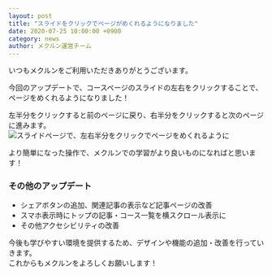 ```yaml
---
layout: post
title: "スライドをクリックでページがめくれるようになりました"
date: 2020-07-25 10:00:00 +0900
category: news
author: メクルン運営チーム
---
```

いつもメクルンをご利用いただきありがとうございます。

今回のアップデートで、コースページのスライドの左右をクリックすることで、ページをめくれるようになりました！

左半分をクリックすると前のページに戻り、右半分をクリックすると次のページに進みます。
![スライドページで、左右半分をクリックでページをめくれるように](1.png)

より簡単になった操作で、メクルンでの学習がより良いものになればと思います！

### その他のアップデート
- シェアボタンの追加、関連記事の表示など記事ページの改善
- スマホ表示時にトップの記事・コース一覧を横スクロール表示に
- その他アクセシビリティの改善

今後も学びやすい環境を提供するため、デザインや機能の追加・改善を行っていきます。  
これからもメクルンをよろしくお願いします！

